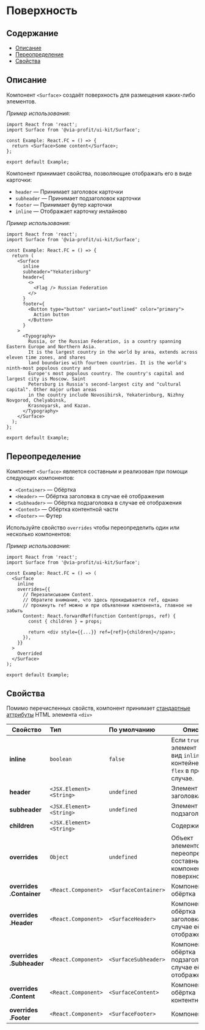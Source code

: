 # Поверхность

## Содержание

- [Описание](#описание)
- [Переопределение](#переопределение)
- [Свойства](#свойства)

## Описание

Компонент `<Surface>` создаёт поверхность для размещения каких-либо элементов.

_Пример использования:_

```tsx
import React from 'react';
import Surface from '@via-profit/ui-kit/Surface';

const Example: React.FC = () => {
  return <Surface>Some content</Surface>;
};

export default Example;
```

<ExampleSurfaceBasic />

Компонент принимает свойства, позволяющие отображать его в виде карточки:

- `header` — Принимает заголовок карточки
- `subheader` — Принимает подзаголовок карточки
- `footer` — Принимает футер карточки
- `inline` — Отображает карточку инлайново

_Пример использования:_

```tsx
import React from 'react';
import Surface from '@via-profit/ui-kit/Surface';

const Example: React.FC = () => {
  return (
    <Surface
      inline
      subheader="Yekaterinburg"
      header={
        <>
          <Flag /> Russian Federation
        </>
      }
      footer={
        <Button type="button" variant="outlined" color="primary">
          Action button
        </Button>
      }
    >
      <Typography>
        Russia, or the Russian Federation, is a country spanning Eastern Europe and Northern Asia.
        It is the largest country in the world by area, extends across eleven time zones, and shares
        land boundaries with fourteen countries. It is the world's ninth-most populous country and
        Europe's most populous country. The country's capital and largest city is Moscow. Saint
        Petersburg is Russia's second-largest city and "cultural capital". Other major urban areas
        in the country include Novosibirsk, Yekaterinburg, Nizhny Novgorod, Chelyabinsk,
        Krasnoyarsk, and Kazan.
      </Typography>
    </Surface>
  );
};

export default Example;
```

<ExampleSurfaceCard />

## Переопределение

Компонент `<Surface>` является составным и реализован при помощи следующих компонентов:

- `<Container>` — Обёртка
- `<Header>` — Обёртка заголовка в случае её отображения
- `<Subheader>` — Обёртка подзаголовка в случае её отображения
- `<Content>` — Обёртка контентной части
- `<Footer>` — Футер

Используйте свойство `overrides` чтобы переопределить один или несколько компонентов:

_Пример использования:_

```tsx
import React from 'react';
import Surface from '@via-profit/ui-kit/Surface';

const Example: React.FC = () => (
  <Surface
    inline
    overrides={{
      // Перезаписываем Content.
      // Обратите внимание, что здесь прокидывается ref, однако
      // прокинуть ref можно и при объявлении компонента, главное не забыть
      Content: React.forwardRef(function Content(props, ref) {
        const { children } = props;

        return <div style={{...}} ref={ref}>{children}</span>;
      }),
    }}
  >
    Overrided
  </Surface>
);

export default Example;
```

<ExampleSurfaceOverrides />

## Свойства

Помимо перечисленных свойств, компонент принимает [стандартные аттрибуты](https://developer.mozilla.org/ru/docs/Web/HTML/Element/div#атрибуты) HTML элемента `<div>`

| Свойство                 | Тип                        | По умолчанию         | Описание                                                                                 |
| ------------------------ | :------------------------- | :------------------- | ---------------------------------------------------------------------------------------- |
| **inline**               | `boolean`                  | `false`              | Если `true`, то элемент примет вид `inline-flex` контейнера и `flex` в противном случае. |
| **header**               | `<JSX.Element>` `<String>` | `undefined`          | Элемент заголовка                                                                        |
| **subheader**            | `<JSX.Element>` `<String>` | `undefined`          | Элемент подзаголовка                                                                     |
| **children**             | `<JSX.Element>` `<String>` |                      | Содержимое                                                                               |
| **overrides**            | `Object`                   | `undefined`          | Объект элементов для переопределения составных компонентов поверхности                   |
| **overrides .Container** | `<React.Component>`        | `<SurfaceContainer>` | Компонент обёртка                                                                        |
| **overrides .Header**    | `<React.Component>`        | `<SurfaceHeader>`    | Компонент обёртка заголовка в случае её отображения                                      |
| **overrides .Subheader** | `<React.Component>`        | `<SurfaceSubheader>` | Компонент обёртка подзаголовка в случае её отображения                                   |
| **overrides .Content**   | `<React.Component>`        | `<SurfaceContent>`   | Компонент обёртка контентной части                                                       |
| **overrides .Footer**    | `<React.Component>`        | `<SurfaceFooter>`    | Компонент футер                                                                          |
